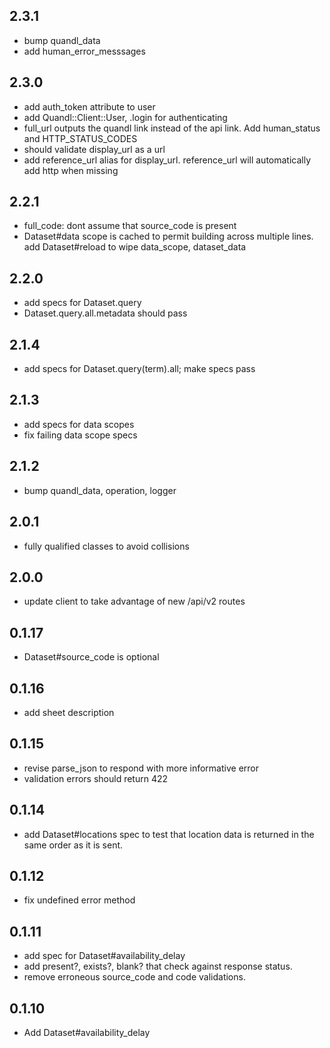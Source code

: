 ## 2.3.1

* bump quandl_data
* add human_error_messsages


## 2.3.0

* add auth_token attribute to user
* add Quandl::Client::User, .login for authenticating
* full_url outputs the quandl link instead of the api link. Add human_status and HTTP_STATUS_CODES
* should validate display_url as a url
* add reference_url alias for display_url. reference_url will automatically add http when missing


## 2.2.1

* full_code: dont assume that source_code is present
* Dataset#data scope is cached to permit building across multiple lines. add Dataset#reload to wipe data_scope, dataset_data


## 2.2.0

* add specs for Dataset.query
* Dataset.query.all.metadata should pass


## 2.1.4

* add specs for Dataset.query(term).all; make specs pass



## 2.1.3

* add specs for data scopes
* fix failing data scope specs


## 2.1.2

* bump quandl_data, operation, logger


## 2.0.1

* fully qualified classes to avoid collisions

## 2.0.0

* update client to take advantage of new /api/v2 routes

## 0.1.17

* Dataset#source_code is optional


## 0.1.16

* add sheet description

## 0.1.15

* revise parse_json to respond with more informative error
* validation errors should return 422

## 0.1.14

* add Dataset#locations spec to test that location data is returned in the same order as it is sent.

## 0.1.12

* fix undefined error method

## 0.1.11

* add spec for Dataset#availability_delay
* add present?, exists?, blank? that check against response status.
* remove erroneous source_code and code validations.


## 0.1.10

* Add Dataset#availability_delay